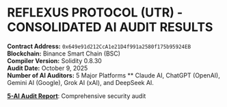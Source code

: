 # REFLEXUS PROTOCOL (UTR) - CONSOLIDATED AI AUDIT RESULTS

**Contract Address:** `0x649e91d212CcA1e21D4f991a2580f175b95924EB`  
**Blockchain:** Binance Smart Chain (BSC)  
**Compiler Version:** Solidity 0.8.30  
**Audit Date:** October 9, 2025  
**Number of AI Auditors:** 5 Major Platforms
** Claude AI, ChatGPT (OpenAI), Gemini AI (Google), Grok AI (xAI), and DeepSeek AI.

**[5-AI Audit Report](./AIauditResult.md)**: Comprehensive security audit
